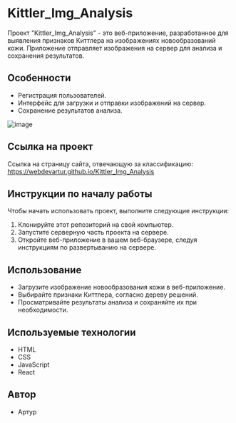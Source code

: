 # Kittler_Img_Analysis
Проект "Kittler_Img_Analysis" - это веб-приложение, разработанное для выявления признаков Киттлера на изображениях новообразований кожи. Приложение отправляет изображения на сервер для анализа и сохранения результатов.

## Особенности

- Регистрация пользователей.
- Интерфейс для загрузки и отправки изображений на сервер.
- Сохранение результатов анализа.

![image](https://github.com/webDevArtur/Kittler_Img_Analysis/assets/141954990/d14c5b54-3562-4d3c-a3a6-dea0e2fa5ce5)


## Ссылка на проект

Ссылка на страницу сайта, отвечающую за классификацию: https://webdevartur.github.io/Kittler_Img_Analysis

## Инструкции по началу работы

Чтобы начать использовать проект, выполните следующие инструкции:

1. Клонируйте этот репозиторий на свой компьютер.
2. Запустите серверную часть проекта на сервере.
3. Откройте веб-приложение в вашем веб-браузере, следуя инструкциям по развертыванию на сервере.

## Использование

- Загрузите изображение новообразования кожи в веб-приложение.
- Выбирайте признаки Киттлера, согласно дереву решений.
- Просматривайте результаты анализа и сохраняйте их при необходимости.

## Используемые технологии

- HTML
- CSS
- JavaScript
- React

## Автор

- Артур

